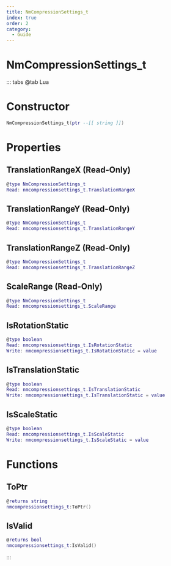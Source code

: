 ```yaml
---
title: NmCompressionSettings_t
index: true
order: 2
category:
  - Guide
---
```


# NmCompressionSettings_t

::: tabs
@tab Lua
# Constructor
```lua
NmCompressionSettings_t(ptr --[[ string ]])
```
# Properties
## TranslationRangeX (Read-Only)
```lua
@type NmCompressionSettings_t
Read: nmcompressionsettings_t.TranslationRangeX
```
## TranslationRangeY (Read-Only)
```lua
@type NmCompressionSettings_t
Read: nmcompressionsettings_t.TranslationRangeY
```
## TranslationRangeZ (Read-Only)
```lua
@type NmCompressionSettings_t
Read: nmcompressionsettings_t.TranslationRangeZ
```
## ScaleRange (Read-Only)
```lua
@type NmCompressionSettings_t
Read: nmcompressionsettings_t.ScaleRange
```
## IsRotationStatic 
```lua
@type boolean
Read: nmcompressionsettings_t.IsRotationStatic
Write: nmcompressionsettings_t.IsRotationStatic = value
```
## IsTranslationStatic 
```lua
@type boolean
Read: nmcompressionsettings_t.IsTranslationStatic
Write: nmcompressionsettings_t.IsTranslationStatic = value
```
## IsScaleStatic 
```lua
@type boolean
Read: nmcompressionsettings_t.IsScaleStatic
Write: nmcompressionsettings_t.IsScaleStatic = value
```
# Functions
## ToPtr
```lua
@returns string
nmcompressionsettings_t:ToPtr()
```
## IsValid
```lua
@returns bool
nmcompressionsettings_t:IsValid()
```

:::